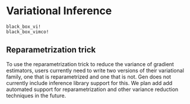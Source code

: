 # Variational Inference
```@docs
black_box_vi!
black_box_vimco!
```

## Reparametrization trick

To use the reparametrization trick to reduce the variance of gradient estimators, users currently need to write two versions of their variational family, one that is reparametrized and one that is not.
Gen does not currently include inference library support for this.
We plan add add automated support for reparametrization and other variance reduction techniques in the future.
